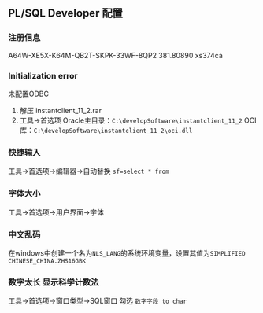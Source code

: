 ## PL/SQL Developer 配置

### 注册信息
A64W-XE5X-K64M-QB2T-SKPK-33WF-8QP2
381.80890
xs374ca

### Initialization error
未配置ODBC

1. 解压 instantclient_11_2.rar
2. 工具->首选项 Oracle主目录：`C:\developSoftware\instantclient_11_2` OCI库：`C:\developSoftware\instantclient_11_2\oci.dll`

### 快捷输入
工具->首选项->编辑器->自动替换
`sf=select * from `

### 字体大小
工具->首选项->用户界面->字体

### 中文乱码
在windows中创建一个名为`NLS_LANG`的系统环境变量，设置其值为`SIMPLIFIED CHINESE_CHINA.ZHS16GBK`

### 数字太长 显示科学计数法
工具->首选项->窗口类型->SQL窗口
勾选 `数字字段 to char`